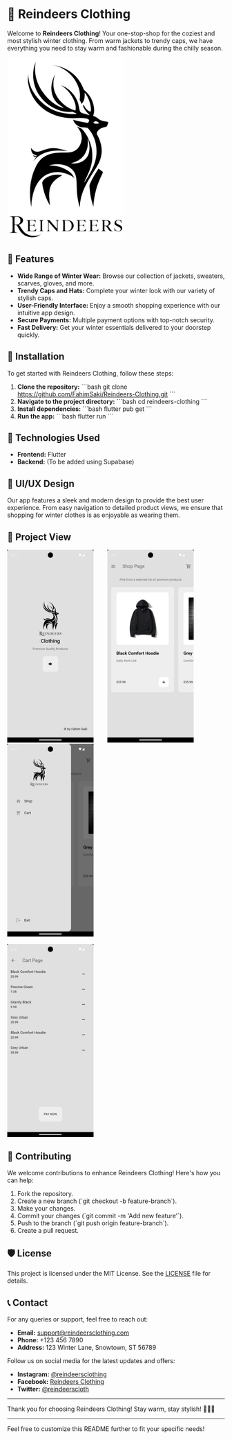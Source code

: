 
# 🦌 Reindeers Clothing

Welcome to **Reindeers Clothing**! Your one-stop-shop for the coziest and most stylish winter clothing. From warm jackets to trendy caps, we have everything you need to stay warm and fashionable during the chilly season.

![Reindeers Clothing Banner](https://raw.githubusercontent.com/FahimSaki/Reindeers-Clothing/refs/heads/main/assets/images/logo.png)

## 🧥 Features

- **Wide Range of Winter Wear:** Browse our collection of jackets, sweaters, scarves, gloves, and more.
- **Trendy Caps and Hats:** Complete your winter look with our variety of stylish caps.
- **User-Friendly Interface:** Enjoy a smooth shopping experience with our intuitive app design.
- **Secure Payments:** Multiple payment options with top-notch security.
- **Fast Delivery:** Get your winter essentials delivered to your doorstep quickly.

## 📱 Installation

To get started with Reindeers Clothing, follow these steps:

1. **Clone the repository:**
   \`\`\`bash
   git clone <https://github.com/FahimSaki/Reindeers-Clothing.git>
   \`\`\`
2. **Navigate to the project directory:**
   \`\`\`bash
   cd reindeers-clothing
   \`\`\`
3. **Install dependencies:**
   \`\`\`bash
   flutter pub get
   \`\`\`
4. **Run the app:**
   \`\`\`bash
   flutter run
   \`\`\`

## 🚀 Technologies Used

- **Frontend:** Flutter
- **Backend:** (To be added using Supabase)

## 🎨 UI/UX Design

Our app features a sleek and modern design to provide the best user experience. From easy navigation to detailed product views, we ensure that shopping for winter clothes is as enjoyable as wearing them.

## 📱 Project View

<img src="https://raw.githubusercontent.com/FahimSaki/Reindeers-Clothing/refs/heads/main/assets/screenshots/Screenshot_1732976240.png" alt="Home Page" width="200"/> &nbsp;&nbsp;&nbsp;&nbsp;&nbsp;&nbsp; <img src="https://raw.githubusercontent.com/FahimSaki/Reindeers-Clothing/refs/heads/main/assets/screenshots/Screenshot_1732976253.png" alt="Shop Page" width="200"/> &nbsp;&nbsp;&nbsp;&nbsp;&nbsp;&nbsp;
<img src="https://raw.githubusercontent.com/FahimSaki/Reindeers-Clothing/refs/heads/main/assets/screenshots/Screenshot_1732976259.png" alt="Drawer" width="200"/> &nbsp;&nbsp;&nbsp;&nbsp;&nbsp;&nbsp;

<img src="https://raw.githubusercontent.com/FahimSaki/Reindeers-Clothing/refs/heads/main/assets/screenshots/Screenshot_1732976283.png" alt="Cart" width="200"/>

## 🤝 Contributing

We welcome contributions to enhance Reindeers Clothing! Here's how you can help:

1. Fork the repository.
2. Create a new branch (\`git checkout -b feature-branch\`).
3. Make your changes.
4. Commit your changes (\`git commit -m 'Add new feature'\`).
5. Push to the branch (\`git push origin feature-branch\`).
6. Create a pull request.

## 🛡️ License

This project is licensed under the MIT License. See the [LICENSE](LICENSE) file for details.

## 📞 Contact

For any queries or support, feel free to reach out:

- **Email:** <support@reindeersclothing.com>
- **Phone:** +123 456 7890
- **Address:** 123 Winter Lane, Snowtown, ST 56789

Follow us on social media for the latest updates and offers:

- **Instagram:** [@reindeersclothing](https://instagram.com/reindeersclothing)
- **Facebook:** [Reindeers Clothing](https://facebook.com/reindeersclothing)
- **Twitter:** [@reindeerscloth](https://twitter.com/reindeerscloth)

---

Thank you for choosing Reindeers Clothing! Stay warm, stay stylish! 🦌👗🧣

---

Feel free to customize this README further to fit your specific needs!
